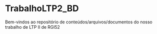 # TrabalhoLTP2_BD
 Bem-vindos ao repositório de conteúdos/arquivos/documentos do nosso trabalho de LTP II de RGI52

